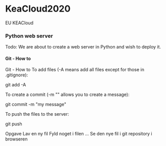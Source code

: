 # KeaCloud2020
EU KEACloud

### Python web server

Todo: We are about to create a web server in Python and wish to deploy it.

#### Git - How to

Git - How to
To add files (-A means add all files except for those in .gitignore):

git add -A

To create a commit (-m "" allows you to create a message):

git commit -m "my message"

To push the files to the server:

git push

Opgave 
Lav en ny fil 
Fyld noget i filen 
...
Se den nye fil i git repository i browseren